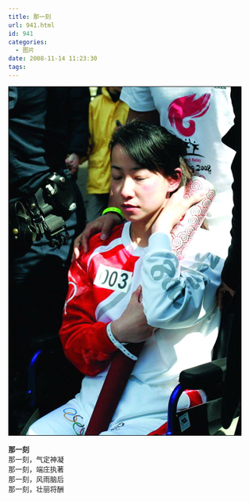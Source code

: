 ```yaml
---
title: 那一刻
url: 941.html
id: 941
categories:
  - 图片
date: 2008-11-14 11:23:30
tags:
---
```


![](/images/attachments/month_0811/n2008111411740.jpg)  
  

**那一刻**  
那一刻，气定神凝  
那一刻，端庄执著  
那一刻，风雨脑后  
那一刻，壮丽将酬